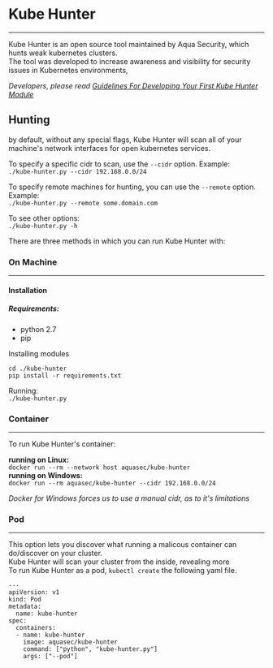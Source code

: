 # Kube Hunter
---
Kube Hunter is an open source tool maintained by Aqua Security, which hunts weak kubernetes clusters.  
The tool was developed to increase awareness and visibility for security issues in Kubernetes environments,  
  
_Developers, please read [Guidelines For Developing Your First Kube Hunter Module](URL)_  
## Hunting  
by default, without any special flags, Kube Hunter will scan all of your machine's network interfaces for open kubernetes services.   

To specify a specific cidr to scan, use the `--cidr` option. Example:  
`./kube-hunter.py --cidr 192.168.0.0/24`  
  
To specify remote machines for hunting, you can use the `--remote` option. Example:  
`./kube-hunter.py --remote some.domain.com`  
  
To see other options:    
`./kube-hunter.py -h`  
  
There are three methods in which you can run Kube Hunter with:  
### On Machine
***
#### Installation
##### Requirements:
* python 2.7  
* pip  

Installing modules  
~~~
cd ./kube-hunter
pip install -r requirements.txt
~~~
Running:  
`./kube-hunter.py`

### Container
***
To run Kube Hunter's container:

**running on Linux:**  
`docker run --rm --network host aquasec/kube-hunter`  
**running on Windows:**   
`docker run --rm aquasec/kube-hunter --cidr 192.168.0.0/24`  

_Docker for Windows forces us to use a manual cidr, as to it's limitations_
### Pod
***
This option lets you discover what running a malicous container can do/discover on your cluster.  
Kube Hunter will scan your cluster from the inside, revealing more   
To run Kube Hunter as a pod, `kubectl create` the following yaml file.  
~~~
---
apiVersion: v1
kind: Pod
metadata:
  name: kube-hunter
spec:
  containers:
  - name: kube-hunter
    image: aquasec/kube-hunter
    command: ["python", "kube-hunter.py"]
    args: ["--pod"]
~~~
